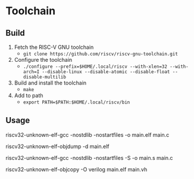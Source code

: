 Toolchain
=========

Build
-----

1. Fetch the RISC-V GNU toolchain
    - `git clone https://github.com/riscv/riscv-gnu-toolchain.git`
2. Configure the toolchain
    - `./configure --prefix=$HOME/.local/riscv --with-xlen=32 --with-arch=I --disable-linux --disable-atomic --disable-float --disable-multilib`
3. Build and install the toolchain
    - `make`
4. Add to path
    - `export PATH=$PATH:$HOME/.local/riscv/bin`

Usage
-----

riscv32-unknown-elf-gcc -nostdlib -nostartfiles -o main.elf main.c

riscv32-unknown-elf-objdump -d main.elf

riscv32-unknown-elf-gcc -nostdlib -nostartfiles -S -o main.s main.c

riscv32-unknown-elf-objcopy -O verilog main.elf main.vh
